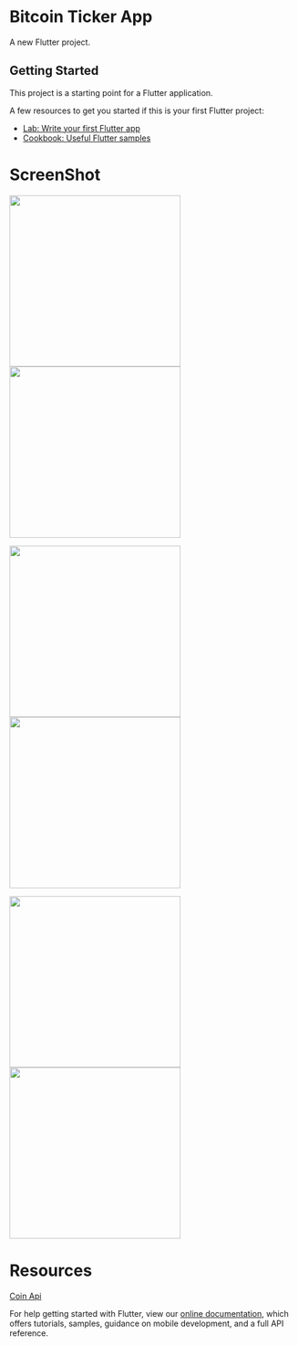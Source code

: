 # Bitcoin Ticker App

A new Flutter project.

## Getting Started

This project is a starting point for a Flutter application.

A few resources to get you started if this is your first Flutter project:

- [Lab: Write your first Flutter app](https://flutter.dev/docs/get-started/codelab)
- [Cookbook: Useful Flutter samples](https://flutter.dev/docs/cookbook)

# ScreenShot

<img src="screenshots/ss1.jpg" width = 300 >  <img src="screenshots/ss2.jpg" width = 300 >  


<img src="screenshots/ss3.jpg" width = 300>  <img src="screenshots/ss4.jpg" width = 300 >  


<img src="screenshots/ss5.jpg" width = 300>  <img src="screenshots/ss6.jpg" width = 300>


# Resources


[Coin Api](https://www.coinapi.io/)


For help getting started with Flutter, view our
[online documentation](https://flutter.dev/docs), which offers tutorials,
samples, guidance on mobile development, and a full API reference.
